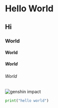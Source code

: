 # Hello World 
## Hi
### World
#### World
##### World
###### World
![genshin impact](https://imgs.search.brave.com/ZKcJaiRhyevY4j97P-nHhg40LrEnDd55_6dAISpaCRQ/rs:fit:860:0:0:0/g:ce/aHR0cHM6Ly93d3cu/ZGV4ZXJ0by5jb20v/Y2RuLWltYWdlL3dw/LWNvbnRlbnQvdXBs/b2Fkcy8yMDIyLzA2/LzI0L1doZXJlLXRv/LWZpbmQteW91ci1H/ZW5zaGluLUltcGFj/dC1zY3JlZW5zaG90/cy1vbi1QUzUtMTAy/NHg2NTAuanBnP3dp/ZHRoPTEyMDAmcXVh/bGl0eT03NSZmb3Jt/YXQ9YXV0bw)

```python
print("hello world")
```
